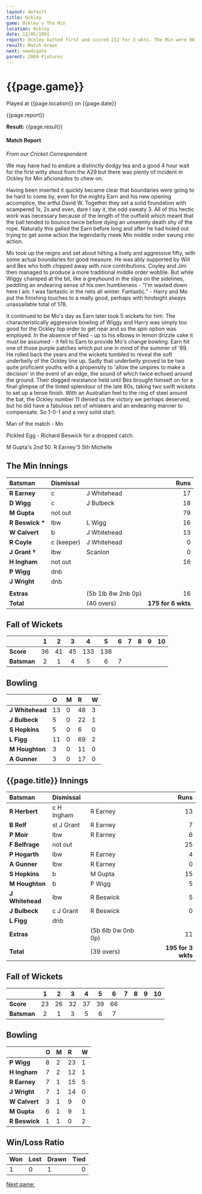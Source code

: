```yaml
---
layout: default
title: Ockley
game: Ockley v The Min
location: Ockley
date: 12/05/1991
report: Ockley batted first and scored 212 for 3 wkts. The Min were 96 for 6 wkts when time ran out
result: Match Drawn
next: newdigate
parent: 2009 Fixtures
---
```


# {{page.game}}

Played at {{page.location}} on {{page.date}}

{{page.report}}

**Result:** {{page.result}}

#### Match Report

*From our Cricket Correspondent*

We may have had to endure a distinctly dodgy tea and a good 4 hour wait for the first witty shout from the A29 but there was plenty of incident in Ockley for Min aficionados to chew on.

Having been inserted it quickly became clear that boundaries were going to be hard to come by, even for the mighty Earn and his new opening accomplice, the artful David W. Together they set a solid foundation with scampered 1s, 2s and even, dare I say it, the odd sweaty 3. All of this hectic work was necessary because of the length of the outfield which meant that the ball tended to bounce twice before dying an unseemly death shy of the rope. Naturally this galled the Earn before long and after he had holed out trying to get some action the legendarily meek Min middle order swung into action.

Mo took up the reigns and set about hitting a lively and aggressive fifty, with some actual boundaries for good measure. He was ably supported by Will and Bes who both chipped away with nice contributions. Coyley and Jim then managed to produce a more traditional middle order wobble. But while Wiggy champed at the bit, like a greyhound in the slips on the sidelines, peddling an endearing sense of his own humbleness - "I'm wasted down here I am. I was fantastic in the nets all winter. Fantastic." - Harry and Mo put the finishing touches to a really good, perhaps with hindsight always unassailable total of 178.

It continued to be Mo's day as Earn later took 5 wickets for him. The characteristically aggressive bowling of Wiggy and Harry was simply too good for the Ockley top order to get near and so the spin option was employed. In the absence of Ned - up to his elbows in lemon drizzle cake it must be assumed - it fell to Earn to provide Mo's change bowling. Earn hit one of those purple patches which put one in mind of the summer of '89. He rolled back the years and the wickets tumbled to reveal the soft underbelly of the Ockley line up. Sadly that underbelly proved to be two quite proficient youths with a propensity to 'allow the umpires to make a decision' in the event of an edge, the sound of which twice echoed around the ground. Their dogged resistance held until Bes brought himself on for a final glimpse of the tinted splendour of the late 80s, taking two swift wickets to set up a tense finish. With an Australian feel to the ring of steel around the bat, the Ockley number 11 denied us the victory we perhaps deserved, but he did have a fabulous set of whiskers and an endearing manner to compensate. So 1-0-1 and a very solid start.

Man of the match - Mo

Pickled Egg - Richard Beswick for a dropped catch.

M Gupta's 2nd 50. R Earney'5 5th Michelle

## The Min Innings

| Batsman | Dismissal |  | Runs |
|:---|:---|---|---:|
| **R Earney** | c | J Whitehead | 17 |
| **D Wigg** | c | J Bulbeck | 18 |
| **M Gupta** | not out |  | 79 |
| **R Beswick &#42;** | lbw | L Wigg | 16 |
| **W Calvert** | b | J Whitehead | 13 |
| **R Coyle** | c (keeper) | J Whitehead | 0 |
| **J Grant &#8224;** | lbw | Scanlon | 0 |
| **H Ingham** | not out |  | 16 |
| **P Wigg** | dnb |  |  |
| **J Wright** | dnb |  |  |
|  |  |  |  |
| **Extras** | | (5b 1lb 8w 2nb 0p) | 16 |
| **Total** | | (40 overs) | **175 for 6 wkts** |

## Fall of Wickets

| | 1 | 2 | 3 | 4 | 5 | 6 | 7 | 8 | 9 | 10 |
|---|:---:|:---:|:---:|:---:|:---:|:---:|:---:|:---:|:---:|:---:|
| **Score** | 36 | 41 | 45 | 133 | 138 |  |  |  |  |  |
| **Batsman** | 2 | 1 | 4 | 5 | 6 | 7 |  |  |  |  |

## Bowling

| | O | M | R | W |
|---|:---|:---|:---|:---|
| **J Whitehead** | 13 | 0 | 48 | 3 |
| **J Bulbeck** | 5 | 0 | 22 | 1 |
| **S Hopkins** | 5 | 0 | 6 | 0 |
| **L Figg** | 11 | 0 | 69 | 2 |
| **M Houghton** | 3 | 0 | 11 | 0 |
| **A Gunner** | 3 | 0 | 17 | 0 |

## {{page.title}} Innings

| Batsman | Dismissal |  | Runs |
|:---|:---|---|---:|
| **R Herbert** | c H Ingham | R Earney | 13 |
| **B Relf** | st J Grant | R Earney | 7 |
| **P Moir** | lbw | R Earney | 6 |
| **F Belfrage** | not out |  | 25 |
| **P Hogarth** | lbw | R Earney | 4 |
| **A Gunner** | lbw | R Earney  | 0 |
| **S Hopkins** | b | M Gupta | 15 |
| **M Houghton** | b | P Wigg | 5 |
| **J Whitehead** | lbw | R Beswick | 5 |
| **J Bulbeck** | c J Grant | R Beswick | 0 |
| **L Figg** | dnb |  |  |
| **Extras** | | (5b 6lb 0w 0nb 0p) | 11 |
| **Total** | | (39 overs) | **195 for 3 wkts** |

## Fall of Wickets

| | 1 | 2 | 3 | 4 | 5 | 6 | 7 | 8 | 9 | 10 |
|---|:---:|:---:|:---:|:---:|:---:|:---:|:---:|:---:|:---:|:---:|
| **Score** | 23 | 26 | 32 | 37 | 39 | 66 |  |  |  |  |
| **Batsman** | 2 | 1 | 3 | 5 | 6 | 7 |  |  |  |  |

## Bowling

| | O | M | R | W |
|---|:---|:---|:---|:---|
| **P Wigg** | 8 | 2 | 23 | 1 |
| **H Ingham** | 7 | 2 | 12 | 1 |
| **R Earney** | 7 | 1 | 15 | 5 |
| **J Wright** | 7 | 1 | 14 | 0 |
| **W Calvert** | 3 | 1 | 9 | 0 |
| **M Gupta** | 6 | 1 | 9 | 1 |
| **R Beswick** | 1 | 1 | 0 | 2 |

## Win/Loss Ratio

| Won | Lost | Drawn | Tied |
|:---|:---|:---|---:|
| 1 | 0 | 1 | 0 |

[Next game:]({{page.next}})